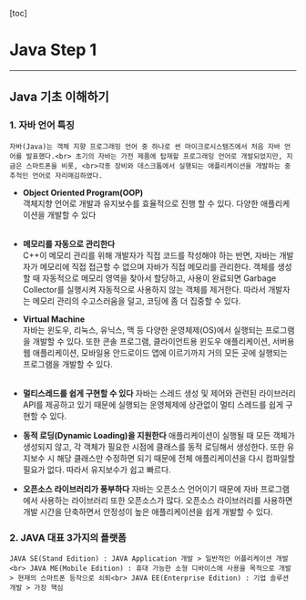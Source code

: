 [toc]
# Java Step 1
---

## Java 기초 이해하기


### 1. 자바 언어 특징

```
자바(Java)는 객체 지향 프로그래밍 언어 중 하나로 썬 마이크로시스템즈에서 처음 자바 언어를 발표했다.<br> 초기의 자바는 가전 제품에 탑재할 프로그래밍 언어로 개발되었지만, 지금은 스마트폰을 비롯, <br>각종 장비와 데스크톱에서 실행되는 애플리케이션을 개발하는 중추적인 언어로 자리매김하였다.
```

-	**Object Oriented Program(OOP)** <br> 객체지향 언어로 개발과 유지보수를 효율적으로 진행 할 수 있다. 다양한 애플리케이션을 개발할 수 있다<br><br>
-	**메모리를 자동으로 관리한다** <br>C++이 메모리 관리를 위해 개발자가 직접 코드를 작성해야 하는 반면, 자바는 개발자가 메모리에 직접 접근할 수 없으며 자바가 직접 메모리를 관리한다. 객체를 생성할 때 자동적으로 메모리 영역을 찾아서 할당하고, 사용이 완료되면 Garbage Collector를 실행시켜 자동적으로 사용하지 않는 객체를 제거한다. 따라서 개발자는 메모리 관리의 수고스러움을 덜고, 코딩에 좀 더 집중할 수 있다.

-	**Virtual Machine**  
	자바는 윈도우, 리눅스, 유닉스, 맥 등 다양한 운영체제(OS)에서 실행되는 프로그램을 개발할 수 있다. 또한 콘솔 프로그램, 클라이언트용 윈도우 애플리케이션, 서버용 웹 애플리케이션, 모바일용 안드로이드 앱에 이르기까지 거의 모든 곳에 실행되는 프로그램을 개발할 수 있다.<br><br>

-	**멀티스레드를 쉽게 구현할 수 있다** 자바는 스레드 생성 및 제어와 관련된 라이브러리 API를 제공하고 있기 때문에 실행되는 운영체제에 상관없이 멀티 스레드를 쉽게 구현할 수 있다.<br>

-	**동적 로딩(Dynamic Loading)을 지원한다** 애플리케이션이 실행될 때 모든 객체가 생성되지 않고, 각 객체가 필요한 시점에 클래스를 동적 로딩해서 생성한다. 또한 유지보수 시 해당 클래스만 수정하면 되기 때문에 전체 애플리케이션을 다시 컴파일할 필요가 없다. 따라서 유지보수가 쉽고 빠르다.<br>

-	**오픈소스 라이브러리가 풍부하다** 자바는 오픈소스 언어이기 때문에 자바 프로그램에서 사용하는 라이브러리 또한 오픈소스가 많다. 오픈소스 라이브러리를 사용하면 개발 시간을 단축하면서 안정성이 높은 애플리케이션을 쉽게 개발할 수 있다.

### 2.	JAVA 대표 3가지의 플랫폼
~~~
JAVA SE(Stand Edition) : JAVA Application 개발 > 일반적인 어플리케이션 개발 <br> JAVA ME(Mobile Edition) : 휴대 가능한 소형 디바이스에 사용을 목적으로 개발 > 현재의 스마트폰 등작으로 쇠퇴<br> JAVA EE(Enterprise Edition) : 기업 솔루션 개발 > 가장 핵심
~~~
